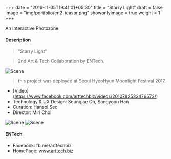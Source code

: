 +++
date = "2016-11-05T19:41:01+05:30"
title = "Starry Light"
draft = false
image = "img/portfolio/en2-teasor.png"
showonlyimage = true
weight = 1
+++

An Interactive Photozone 
<!--more-->
#### Description

> "Starry Light"

> 2nd Art & Tech Collaboration by ENTech.

![Scene][2]

> this project was deployed at Seoul HyeoHyun Moonlight Festival 2017.
 
* [Video] (https://www.facebook.com/arttechbiz/videos/2010782532476573/) 
* Technology & UX Design: Seungjae Oh, Sangyoon Han
* Curation: Hansol Seo
* Director: Miri Choi

![Scene][3]
![Scene][2]


#### ENTech
* Facebook: fb.me/arttechbiz
* HomePage: www.arttech.biz

[1]: /img/portfolio/en2-overview.png
[2]: /img/portfolio/en2-kinect.png
[3]: /img/portfolio/en2-light.png
